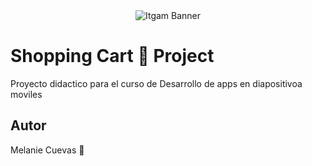 <center> 
  <img src="./md images/ITGAMBanner.png" alt="Itgam Banner">
</center>

# Shopping Cart 🛒 Project

Proyecto didactico para el curso de 
Desarrollo de apps en diapositivoa moviles 

## Autor

Melanie Cuevas 🦋
